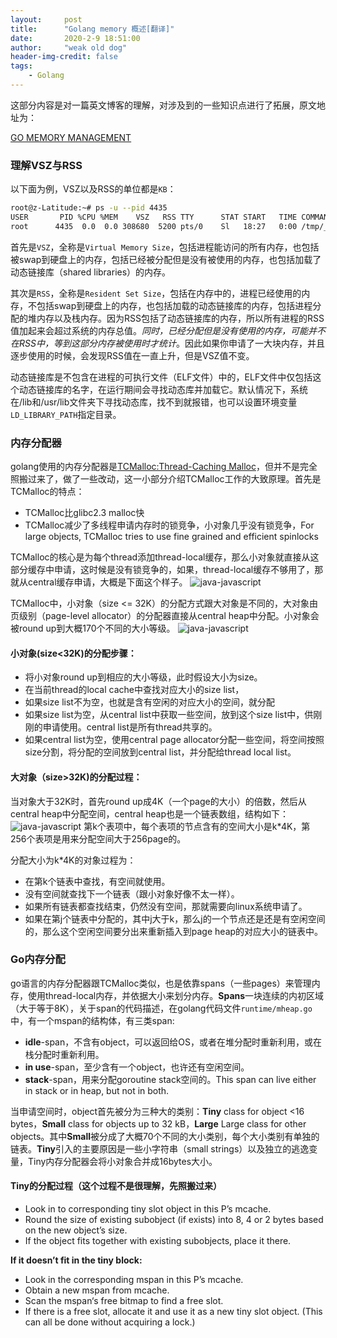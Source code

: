 ```yaml
---
layout:     post
title:      "Golang memory 概述[翻译]"
date:       2020-2-9 18:51:00
author:     "weak old dog"
header-img-credit: false
tags:
    - Golang
---
```


这部分内容是对一篇英文博客的理解，对涉及到的一些知识点进行了拓展，原文地址为：

[GO MEMORY MANAGEMENT](https://povilasv.me/go-memory-management/#)

### 理解VSZ与RSS
以下面为例，VSZ以及RSS的单位都是`KB`：
```sh
root@z-Latitude:~# ps -u --pid 4435
USER       PID %CPU %MEM    VSZ   RSS TTY      STAT START   TIME COMMAND
root      4435  0.0  0.0 308680  5200 pts/0    Sl   18:27   0:00 /tmp/___go_build_mem_go
```
首先是`VSZ`，全称是`Virtual Memory Size`，包括进程能访问的所有内存，也包括被swap到硬盘上的内存，包括已经被分配但是没有被使用的内存，也包括加载了动态链接库（shared libraries）的内存。

其次是`RSS`，全称是`Resident Set Size`，包括在内存中的，进程已经使用的内存，不包括swap到硬盘上的内存，也包括加载的动态链接库的内存，包括进程分配的堆内存以及栈内存。因为RSS包括了动态链接库的内存，所以所有进程的RSS值加起来会超过系统的内存总值。*同时，已经分配但是没有使用的内存，可能并不在RSS中，等到这部分内存被使用时才统计*。因此如果你申请了一大块内存，并且逐步使用的时候，会发现RSS值在一直上升，但是VSZ值不变。

动态链接库是不包含在进程的可执行文件（ELF文件）中的，ELF文件中仅包括这个动态链接库的名字，在运行期间会寻找动态库并加载它。默认情况下，系统在/lib和/usr/lib文件夹下寻找动态库，找不到就报错，也可以设置环境变量`LD_LIBRARY_PATH`指定目录。

### 内存分配器
golang使用的内存分配器是[TCMalloc:Thread-Caching Malloc](http://goog-perftools.sourceforge.net/doc/tcmalloc.html)，但并不是完全照搬过来了，做了一些改动，这一小部分介绍TCMalloc工作的大致原理。首先是TCMalloc的特点：

* TCMalloc比glibc2.3 malloc快
* TCMalloc减少了多线程申请内存时的锁竞争，小对象几乎没有锁竞争，For large objects, TCMalloc tries to use fine grained and efficient spinlocks

TCMalloc的核心是为每个thread添加thread-local缓存，那么小对象就直接从这部分缓存中申请，这时候是没有锁竞争的，如果，thread-local缓存不够用了，那就从central缓存申请，大概是下面这个样子。
![java-javascript](/img/in-post/golang-mem/tcmalloc_lib.png)

TCMalloc中，小对象（size <= 32K）的分配方式跟大对象是不同的，大对象由页级别（page-level allocator）的分配器直接从central heap中分配。小对象会被round up到大概170个不同的大小等级。
![java-javascript](/img/in-post/golang-mem/tcmalloc_lib2.png)

#### 小对象(size<32K)的分配步骤：
* 将小对象round up到相应的大小等级，此时假设大小为size。
* 在当前thread的local cache中查找对应大小的size list，
* 如果size list不为空，也就是含有空闲的对应大小的空间，就分配
* 如果size list为空，从central list中获取一些空间，放到这个size list中，供刚刚的申请使用。central list是所有thread共享的。
* 如果central list为空，使用central page allocator分配一些空间，将空间按照size分割，将分配的空间放到central list，并分配给thread local list。

#### 大对象（size>32K)的分配过程：
当对象大于32K时，首先round up成4K（一个page的大小）的倍数，然后从central heap中分配空间，central heap也是一个链表数组，结构如下：
![java-javascript](/img/in-post/golang-mem/tcmalloc_lib3.png)
第k个表项中，每个表项的节点含有的空间大小是k*4K，第256个表项是用来分配空间大于256page的。

分配大小为k*4K的对象过程为：
* 在第k个链表中查找，有空间就使用。
* 没有空间就查找下一个链表（跟小对象好像不太一样）。
* 如果所有链表都查找结束，仍然没有空间，那就需要向linux系统申请了。
* 如果在第j个链表中分配的，其中j大于k，那么j的一个节点还是还是有空闲空间的，那么这个空闲空间要分出来重新插入到page heap的对应大小的链表中。

### Go内存分配
go语言的内存分配器跟TCMalloc类似，也是依靠spans（一些pages）来管理内存，使用thread-local内存，并依据大小来划分内存。**Spans**一块连续的内初区域（大于等于8K），关于span的代码描述，在golang代码文件`runtime/mheap.go`中，有一个mspan的结构体，有三类span:
* **idle**-span，不含有object，可以返回给OS，或者在堆分配时重新利用，或在栈分配时重新利用。
* **in use**-span，至少含有一个object，也许还有空闲空间。
* **stack**-span，用来分配goroutine stack空间的。This span can live either in stack or in heap, but not in both.

当申请空间时，object首先被分为三种大的类别：**Tiny** class for object <16 bytes，**Small** class for objects up to 32 kB，**Large** Large class for other objects。其中**Small**被分成了大概70个不同的大小类别，每个大小类别有单独的链表。**Tiny**引入的主要原因是一些小字符串（small strings）以及独立的逃逸变量，Tiny内存分配器会将小对象合并成16bytes大小。

#### Tiny的分配过程（这个过程不是很理解，先照搬过来）
* Look in to corresponding tiny slot object in this P’s mcache.
* Round the size of existing subobject (if exists) into 8, 4 or 2 bytes based on the new object’s size.
* If the object fits together with existing subobjects, place it there.

**If it doesn’t fit in the tiny block:**

* Look in the corresponding mspan in this P’s mcache.
* Obtain a new mspan from mcache.
* Scan the mspan‘s free bitmap to find a free slot.
* If there is a free slot, allocate it and use it as a new tiny slot object. (This can all be done without acquiring a lock.)